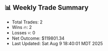 ## 📊 Weekly Trade Summary
- Total Trades: 2
- Wins 🔥: 2
- Losses 💀: 0
- Net Outcome: $119801.34
- Last Updated: Sat Aug  9 18:40:01 MDT 2025

